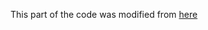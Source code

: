 

This part of the code was modified from [here](https://github.com/PhilippChr/CONVINSE/blob/98cfbb81ae1751cef589769c89efeaa818a8277c/convinse/evaluation.py)

